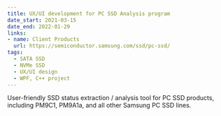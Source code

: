 ```yaml
---
title: UX/UI development for PC SSD Analysis program
date_start: 2021-03-15
date_end: 2022-01-29
links:
- name: Client Products
  url: https://semiconductor.samsung.com/ssd/pc-ssd/
tags:
  - SATA SSD
  - NVMe SSD
  - UX/UI design
  - WPF, C++ project
---
```


User-friendly SSD status extraction / analysis tool for PC SSD products, including PM9C1, PM9A1a, and all other Samsung PC SSD lines.  

<!--more-->
